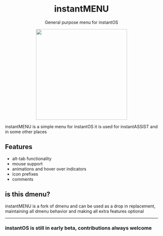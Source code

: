 <div align="center">
    <h1>instantMENU</h1>
    <p>General purpose menu for instantOS</p>
    <img width="300" height="300" src="https://raw.githubusercontent.com/instantOS/instantLOGO/master/png/menu.png">
</div>

instantMENU is a simple menu for instantOS
it is used for instantASSIST and in some other places

## Features
- alt-tab functionality
- mouse support
- animations and hover over indicators
- icon prefixes
- comments


## is this dmenu?

instantMENU is a fork of dmenu and can be used as a drop in replacement, maintaining all dmenu behavior and making all extra features optional

--------
### instantOS is still in early beta, contributions always welcome
